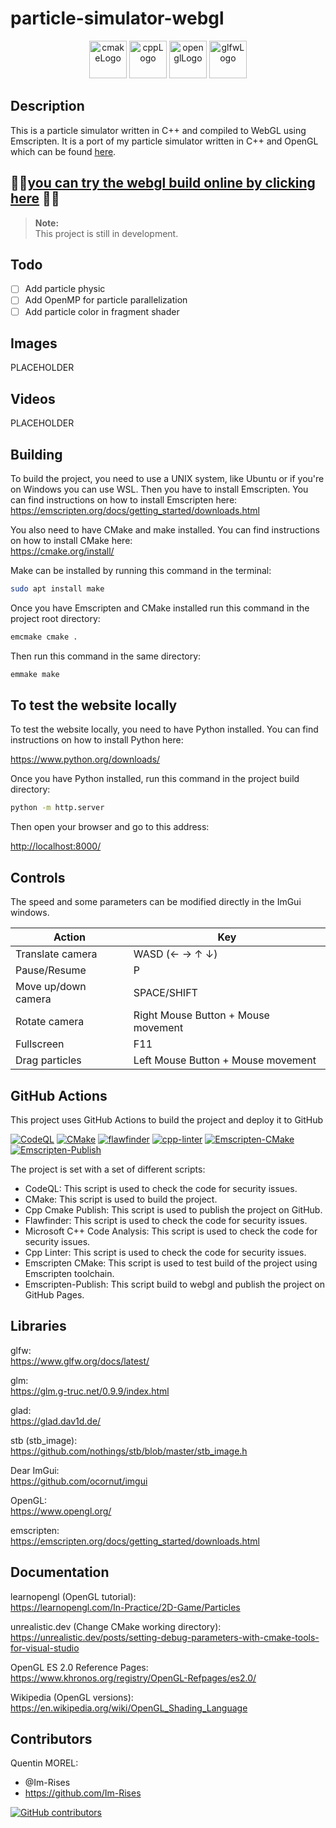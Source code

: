 # particle-simulator-webgl

<p align="center">
      <img src="https://user-images.githubusercontent.com/59691442/183268126-b3d19e66-8f2d-463a-805e-ae6ef7cc6c01.png" alt="cmakeLogo" style="height:60px;"/>
      <img src="https://img.shields.io/badge/C%2B%2B-00599C?style=for-the-badge&logo=c%2B%2B&logoColor=white" alt="cppLogo" style="height:60px;"/>
      <img src="https://img.shields.io/badge/OpenGL-FFFFFF?style=for-the-badge&logo=opengl" alt="openglLogo" style="height:60px;"/>
      <img src="https://user-images.githubusercontent.com/59691442/190315147-ec9dc33f-0090-4f0d-98ab-514eb1463e01.png" alt="glfwLogo" style="height:60px;"/>
</p>

## Description

This is a particle simulator written in C++ and compiled to WebGL using
Emscripten. It is a port of my particle simulator written in C++ and OpenGL which can be
found [here](https://github.com/Im-Rises/ParticleSimulator).

## 🚀🚀[you can try the webgl build online by clicking here](https://im-rises.github.io/particle-simulator-webgl/) 🚀🚀

> **Note:**   
> This project is still in development.

## Todo

- [ ] Add particle physic
- [ ] Add OpenMP for particle parallelization
- [ ] Add particle color in fragment shader

## Images

PLACEHOLDER

## Videos

PLACEHOLDER

## Building

To build the project, you need to use a UNIX system, like Ubuntu or if you're on Windows you can use WSL.
Then you have to install Emscripten. You can find
instructions on how to install Emscripten here:  
<https://emscripten.org/docs/getting_started/downloads.html>

You also need to have CMake and make installed. You can find instructions on how to
install CMake here:  
<https://cmake.org/install/>

Make can be installed by running this command in the terminal:

```bash
sudo apt install make
```

Once you have Emscripten and CMake installed run this command in the project root directory:

```bash
emcmake cmake .
```

Then run this command in the same directory:

```bash
emmake make
```

## To test the website locally

To test the website locally, you need to have Python installed. You can find instructions on how to install Python here:

<https://www.python.org/downloads/>

Once you have Python installed, run this command in the project build directory:

```bash
python -m http.server
```

Then open your browser and go to this address:

<http://localhost:8000/>

## Controls

The speed and some parameters can be modified directly in the ImGui windows.

| Action              | Key                                 |
|---------------------|-------------------------------------|
| Translate camera    | WASD (← → ↑ ↓)                      |
| Pause/Resume        | P                                   |
| Move up/down camera | SPACE/SHIFT                         |
| Rotate camera       | Right Mouse Button + Mouse movement |
| Fullscreen          | F11                                 |
| Drag particles      | Left Mouse Button + Mouse movement  |

## GitHub Actions

This project uses GitHub Actions to build the project and deploy it to GitHub

[![CodeQL](https://github.com/Im-Rises/particle-simulator-webgl/actions/workflows/codeql.yml/badge.svg?branch=main)](https://github.com/Im-Rises/particle-simulator-webgl/actions/workflows/codeql.yml)
[![CMake](https://github.com/Im-Rises/particle-simulator-webgl/actions/workflows/cmake.yml/badge.svg?branch=main)](https://github.com/Im-Rises/particle-simulator-webgl/actions/workflows/cmake.yml)
[![flawfinder](https://github.com/Im-Rises/particle-simulator-webgl/actions/workflows/flawfinder.yml/badge.svg?branch=main)](https://github.com/Im-Rises/particle-simulator-webgl/actions/workflows/flawfinder.yml)
[![cpp-linter](https://github.com/Im-Rises/particle-simulator-webgl/actions/workflows/cpp-linter.yml/badge.svg?branch=main)](https://github.com/Im-Rises/particle-simulator-webgl/actions/workflows/cpp-linter.yml)
[![Emscripten-CMake](https://github.com/Im-Rises/particle-simulator-webgl/actions/workflows/emscripten-cmake.yml/badge.svg)](https://github.com/Im-Rises/particle-simulator-webgl/actions/workflows/emscripten-cmake.yml)
[![Emscripten-Publish](https://github.com/Im-Rises/particle-simulator-webgl/actions/workflows/emscripten-publish.yml/badge.svg)](https://github.com/Im-Rises/particle-simulator-webgl/actions/workflows/emscripten-publish.yml)

The project is set with a set of different scripts:

- CodeQL: This script is used to check the code for security issues.
- CMake: This script is used to build the project.
- Cpp Cmake Publish: This script is used to publish the project on GitHub.
- Flawfinder: This script is used to check the code for security issues.
- Microsoft C++ Code Analysis: This script is used to check the code for security issues.
- Cpp Linter: This script is used to check the code for security issues.
- Emscripten CMake: This script is used to test build of the project using Emscripten toolchain.
- Emscripten-Publish: This script build to webgl and publish the project on GitHub Pages.

## Libraries

glfw:  
<https://www.glfw.org/docs/latest/>

glm:  
<https://glm.g-truc.net/0.9.9/index.html>

glad:  
<https://glad.dav1d.de/>

stb (stb_image):  
<https://github.com/nothings/stb/blob/master/stb_image.h>

Dear ImGui:  
<https://github.com/ocornut/imgui>

OpenGL:  
<https://www.opengl.org/>

emscripten:  
<https://emscripten.org/docs/getting_started/downloads.html>

## Documentation

learnopengl (OpenGL tutorial):  
<https://learnopengl.com/In-Practice/2D-Game/Particles>

unrealistic.dev (Change CMake working directory):  
<https://unrealistic.dev/posts/setting-debug-parameters-with-cmake-tools-for-visual-studio>

OpenGL ES 2.0 Reference Pages:  
<https://www.khronos.org/registry/OpenGL-Refpages/es2.0/>

Wikipedia (OpenGL versions):
<https://en.wikipedia.org/wiki/OpenGL_Shading_Language>

## Contributors

Quentin MOREL:

- @Im-Rises
- <https://github.com/Im-Rises>

[![GitHub contributors](https://contrib.rocks/image?repo=Im-Rises/particle-simulator-webgl)](https://github.com/Im-Rises/particle-simulator-webgl/graphs/contributors)
